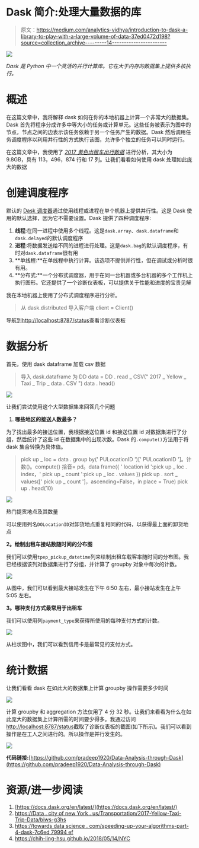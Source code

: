 # Dask 简介:处理大量数据的库

> 原文：<https://medium.com/analytics-vidhya/introduction-to-dask-a-library-to-play-with-a-large-volume-of-data-37ed0472d198?source=collection_archive---------14----------------------->

![](img/9cb68f583cec4d1b873168ad34347999.png)

*Dask 是 Python 中一个灵活的并行计算库。它在大于内存的数据集上提供多核执行。*

# **概述**

在这篇文章中，我将解释 dask 如何在你的本地机器上计算一个非常大的数据集。Dask 首先将程序分成许多中等大小的任务或计算单元。这些任务被表示为图中的节点，节点之间的边表示该任务依赖于另一个任务产生的数据。Dask 然后调用任务调度程序以利用并行性的方式执行该图，允许多个独立的任务可以同时运行。

在这篇文章中，我使用了 [*2017 黄色出租车出行数据*](https://data.cityofnewyork.us/Transportation/2017-Yellow-Taxi-Trip-Data/biws-g3hs) 进行分析，其大小为 9.8GB，具有 113，496，874 行和 17 列。让我们看看如何使用 dask 处理如此庞大的数据

# **创建调度程序**

默认的 [Dask 调度器](https://docs.dask.org/en/latest/scheduling.html)通过使用线程或进程在单个机器上提供并行性。这是 Dask 使用的默认选择，因为它不需要设置。Dask 提供了四种调度程序:

1.  **线程**:在同一进程中使用多个线程。这是`dask.array`、`dask.dataframe`和`dask.delayed`的默认调度程序
2.  **进程**:将数据发送给不同的进程进行处理。这是`dask.bag`的默认调度程序，有时对`dask.dataframe`很有用
3.  **单线程:**在单线程中执行计算。该选项不提供并行性，但在调试或分析时很有用。
4.  **分布式:**一个分布式调度器，用于在同一台机器或多台机器的多个工作机上执行图形。它还提供了一个诊断仪表板，可以提供关于性能和进度的宝贵见解

我在本地机器上使用了分布式调度程序进行分析。

> 从 dask.distributed 导入客户端
> client = Client()

导航到[http://localhost:8787/status](http://localhost:8787/status)查看诊断仪表板

# **数据分析**

首先，使用 dask dataframe 加载 csv 数据

> 导入 dask.dataframe 为 DD
> data = DD . read _ CSV(" 2017 _ Yellow _ Taxi _ Trip _ data . CSV ")
> data . head()

![](img/7c0eb0443571075db8366c05b5a1becb.png)

让我们尝试使用这个大型数据集来回答几个问题

1.  **哪些地区的接送人数最多？**

为了找出最多的接送位置，我根据接送位置 id 和接送位置 id 对数据集进行了分组，然后统计了这些 id 在数据集中的出现次数。Dask 的`.compute()`方法用于将 dask 集合转换为具体值。

> pick up _ loc = data . group by(' PULocationID ')[' PULocationID ']。计数()。compute()
> 拾音= pd。data frame({ ' location id ':pick up _ loc . index，' pick up _ count ':pick up _ loc . values })
> pick up . sort _ values([' pick up _ count ']，ascending=False，in place = True)
> pick up . head(10)

![](img/d67b415a28242c0663b712e670f876ac.png)

热门提货地点及其数量

可以使用列名`DOLocationID`对卸货地点重复相同的代码，以获得最上面的卸货地点

**2。绘制出租车接站数随时间的分布图**

我们可以使用`tpep_pickup_datetime`列来绘制出租车载客率随时间的分布图。我已经根据该列对数据集进行了分组，并计算了 groupby 对象中每次的计数。

![](img/db5a69b39615a8e48af1c8a0ecd730ec.png)

从图中，我们可以看到最大接站发生在下午 6:50 左右，最小接站发生在上午 5:05 左右。

**3。哪种支付方式最常用于出租车**

我们可以使用列`payment_type`来获得所使用的每种支付方式的计数。

![](img/cb5cd99316731d418df62eef48e0b053.png)

从柱状图中，我们可以看到信用卡是最常见的支付方式。

# 统计数据

让我们看看 dask 在如此大的数据集上计算 groupby 操作需要多少时间

![](img/406bfd196a2faa472959152a79ba9c35.png)

计算 groupby 和 aggregation 方法仅用了 4 分 32 秒。让我们来看看为什么在如此庞大的数据集上计算所需的时间要少得多。我通过访问[http://localhost:8787/status](http://localhost:8787/status)截取了诊断仪表板的截图(如下所示)。我们可以看到操作是在工人之间进行的。所以操作是并行发生的。

![](img/27ee4f736ab1994ecf181eb7d7bca1fa.png)

**代码链接:**[https://github.com/pradeep1920/Data-Analysis-through-Dask](https://github.com/pradeep1920/Data-Analysis-through-Dask)

# 资源/进一步阅读

1.  [https://docs.dask.org/en/latest/](https://docs.dask.org/en/latest/)
2.  [https://Data . city of new York . us/Transportation/2017-Yellow-Taxi-Trip-Data/biws-g3hs](https://data.cityofnewyork.us/Transportation/2017-Yellow-Taxi-Trip-Data/biws-g3hs)
3.  [https://towards data science . com/speeding-up-your-algorithms-part-4-dask-7c6ed 79994 ef](https://towardsdatascience.com/speeding-up-your-algorithms-part-4-dask-7c6ed79994ef)
4.  https://chih-ling-hsu.github.io/2018/05/14/NYC
